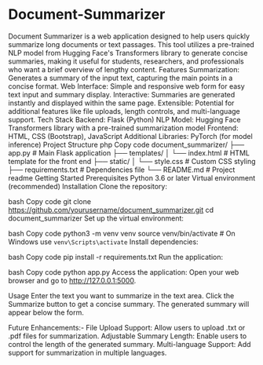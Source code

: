 # Document-Summarizer
Document Summarizer is a web application designed to help users quickly summarize long documents or text passages. This tool utilizes a pre-trained NLP model from Hugging Face's Transformers library to generate concise summaries, making it useful for students, researchers, and professionals who want a brief overview of lengthy content.
Features
Summarization: Generates a summary of the input text, capturing the main points in a concise format.
Web Interface: Simple and responsive web form for easy text input and summary display.
Interactive: Summaries are generated instantly and displayed within the same page.
Extensible: Potential for additional features like file uploads, length controls, and multi-language support.
Tech Stack
Backend: Flask (Python)
NLP Model: Hugging Face Transformers library with a pre-trained summarization model
Frontend: HTML, CSS (Bootstrap), JavaScript
Additional Libraries: PyTorch (for model inference)
Project Structure
php
Copy code
document_summarizer/
├── app.py                 # Main Flask application
├── templates/
│   └── index.html         # HTML template for the front end
├── static/
│   └── style.css          # Custom CSS styling
├── requirements.txt       # Dependencies file
└── README.md              # Project readme
Getting Started
Prerequisites
Python 3.6 or later
Virtual environment (recommended)
Installation
Clone the repository:

bash
Copy code
git clone https://github.com/yourusername/document_summarizer.git
cd document_summarizer
Set up the virtual environment:

bash
Copy code
python3 -m venv venv
source venv/bin/activate  # On Windows use `venv\Scripts\activate`
Install dependencies:

bash
Copy code
pip install -r requirements.txt
Run the application:

bash
Copy code
python app.py
Access the application: Open your web browser and go to http://127.0.0.1:5000.

Usage
Enter the text you want to summarize in the text area.
Click the Summarize button to get a concise summary.
The generated summary will appear below the form.

Future Enhancements:-
File Upload Support: Allow users to upload .txt or .pdf files for summarization.
Adjustable Summary Length: Enable users to control the length of the generated summary.
Multi-language Support: Add support for summarization in multiple languages.
